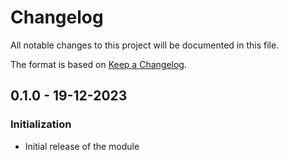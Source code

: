 # Changelog

All notable changes to this project will be documented in this file.

The format is based on [Keep a Changelog](https://keepachangelog.com/en/1.0.0/).


## 0.1.0 - 19-12-2023

### Initialization

- Initial release of the module
